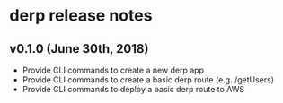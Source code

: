 # derp release notes

## v0.1.0 (June 30th, 2018)
- Provide CLI commands to create a new derp app
- Provide CLI commands to create a basic derp route (e.g. /getUsers)
- Provide CLI commands to deploy a basic derp route to AWS